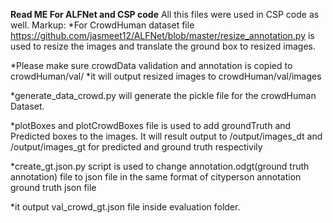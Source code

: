 **Read ME For ALFNet and CSP code** All this files were used in CSP code as well.
Markup: *For CrowdHuman dataset file https://github.com/jasmeet12/ALFNet/blob/master/resize_annotation.py is used to resize the images and translate the ground box to resized images.

  *Please make sure crowdData validation and annotation is copied to crowdHuman/val/
      *it will output resized images to crowdHuman/val/images

*generate_data_crowd.py will generate the pickle file for the crowdHuman Dataset.

*plotBoxes and plotCrowdBoxes file is used to add groundTruth and Predicted boxes to the images. It will result output to /output/images_dt and /output/images_gt for predicted and ground truth respectivily 

*create_gt.json.py script is used to change annotation.odgt(ground truth annotation) file to json file in the same format of cityperson annotation ground truth json file

  *it output val_crowd_gt.json file inside evaluation folder.
  
